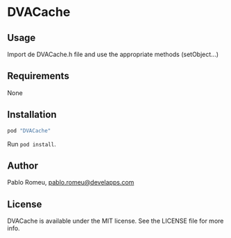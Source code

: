 # DVACache

## Usage

Import de DVACache.h file and use the appropriate methods (setObject...)

## Requirements

None

## Installation


```ruby
pod "DVACache"
```

Run `pod install`.

## Author

Pablo Romeu, pablo.romeu@develapps.com

## License

DVACache is available under the MIT license. See the LICENSE file for more info.
